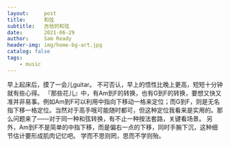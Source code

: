 ```yaml
---
layout:     post
title:      和弦
subtitle:   吉他的和弦
date:       2021-06-29
author:     Sam Ready
header-img: img/home-bg-art.jpg
catalog: false
tags:
    - music
---
```


早上起床后，摸了一会儿guitar。
不可否认，早上的悟性比晚上更高，短短十分钟就有些心得。
『那些花儿』中，有Am到F的转换，也有G到F的转换，要想又快又准并非易事。例如Am到F可以利用中指向下移动一格来定位；而G到F，则是无名指下移一格定位。当然对于高手哦可能随时都可，但这种定位我看来是实用的。那么问题来了——对于同一种和弦转换，有不止一种按法套路，关键看场景。
另外，Am到F不是简单的中指下移，而是偏右一点的下移，同时手腕下沉，这种细节估计要形成肌肉记忆吧。
学而不思则罔，思而不学则殆。
